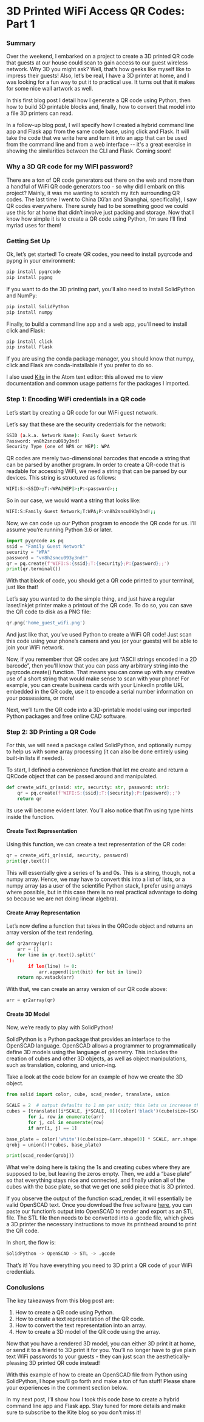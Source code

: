 # 3D Printed WiFi Access QR Codes: Part 1

### Summary

Over the weekend, I embarked on a project to create a 3D printed QR code that guests at our house could scan to gain access to our guest wireless network. Why 3D you might ask? Well, that’s how geeks like myself like to impress their guests! Also, let’s be real, I have a 3D printer at home, and I was looking for a fun way to put it to practical use. It turns out that it makes for some nice wall artwork as well.

In this first blog post I detail how I generate a QR code using Python, then how to build 3D printable blocks and, finally, how to convert that model into a file 3D printers can read.

In a follow-up blog post, I will specify how I created a hybrid command line app and Flask app from the same code base, using click and Flask. It will take the code that we write here and turn it into an app that can be used from the command line and from a web interface -- it's a great exercise in showing the similarities between the CLI and Flask. Coming soon!

### Why a 3D QR code for my WIFI password?

There are a ton of QR code generators out there on the web and more than a handful of WiFi QR code generators too - so why did I embark on this project? Mainly, it was me wanting to scratch my itch surrounding QR codes. The last time I went to China (Xi’an and Shanghai, specifically), I saw QR codes everywhere. There surely had to be something good we could use this for at home that didn’t involve just packing and storage. Now that I know how simple it is to create a QR code using Python, I’m sure I’ll find myriad uses for them!

### Getting Set Up

Ok, let’s get started! To create QR codes, you need to install pyqrcode and pypng in your environment:

```bash
pip install pyqrcode
pip install pypng		
```

If you want to do the 3D printing part, you’ll also need to install SolidPython and NumPy:

```bash
pip install SolidPython
pip install numpy
```

Finally, to build a command line app and a web app, you’ll need to install click and Flask:

```bash
pip install click 
pip install Flask
```

If you are using the conda package manager, you should know that numpy, click and Flask are conda-installable if you prefer to do so.

I also used [Kite](https://kite.com/) in the Atom text editor: this allowed me to view documentation and common usage patterns for the packages I imported.

### Step 1: Encoding WiFi credentials in a QR code

Let’s start by creating a QR code for our WiFi guest network.

Let’s say that these are the security credentials for the network:

```bash
SSID (a.k.a. Network Name): Family Guest Network
Password: vn8h2sncu093y3nd!
Security Type (one of WPA or WEP): WPA
```

QR codes are merely two-dimensional barcodes that encode a string that can be parsed by another program. In order to create a QR-code that is readable for accessing WiFi, we need a string that can be parsed by our devices. This string is structured as follows:

```bash
WIFI:S:<SSID>;T:<WPA|WEP|>;P:<password>;;
```

So in our case, we would want a string that looks like:

```bash
WIFI:S:Family Guest Network;T:WPA;P:vn8h2sncu093y3nd!;;
```

Now, we can code up our Python program to encode the QR code for us. I’ll assume you’re running Python 3.6 or later.

```python
import pyqrcode as pq
ssid = "Family Guest Network"
security = "WPA"
password = "vn8h2sncu093y3nd!"
qr = pq.create(f'WIFI:S:{ssid};T:{security};P:{password};;')
print(qr.terminal())
```

With that block of code, you should get a QR code printed to your terminal, just like that!

Let’s say you wanted to do the simple thing, and just have a regular laser/inkjet printer make a printout of the QR code. To do so, you can save the QR code to disk as a PNG file:

```python
qr.png('home_guest_wifi.png')
```

And just like that, you’ve used Python to create a WiFi QR code! Just scan this code using your phone’s camera and you (or your guests) will be able to join your WiFi network.

Now, if you remember that QR codes are just “ASCII strings encoded in a 2D barcode”, then you’ll know that you can pass any arbitrary string into the pyqrcode.create() function. That means you can come up with any creative use of a short string that would make sense to scan with your phone! For example, you can create business cards with your LinkedIn profile URL embedded in the QR code, use it to encode a serial number information on your possessions, or more!

Next, we’ll turn the QR code into a 3D-printable model using our imported Python packages and free online CAD software.

### Step 2: 3D Printing a QR Code

For this, we will need a package called SolidPython, and optionally numpy to help us with some array processing (it can also be done entirely using built-in lists if needed).

To start, I defined a convenience function that let me create and return a QRCode object that can be passed around and manipulated.

```python
def create_wifi_qr(ssid: str, security: str, password: str):
    qr = pq.create(f'WIFI:S:{ssid};T:{security};P:{password};;')
    return qr
```

Its use will become evident later. You’ll also notice that I’m using type hints inside the function.

#### Create Text Representation

Using this function, we can create a text representation of the QR code:

```python
qr = create_wifi_qr(ssid, security, password)
print(qr.text())
```

This will essentially give a series of 1s and 0s. This is a string, though, not a numpy array. Hence, we may have to convert this into a list of lists, or a numpy array (as a user of the scientific Python stack, I prefer using arrays where possible, but in this case there is no real practical advantage to doing so because we are not doing linear algebra).

#### Create Array Representation

Let’s now define a function that takes in the QRCode object and returns an array version of the text rendering.

```python
def qr2array(qr):
    arr = []
    for line in qr.text().split('
'):
        if len(line) != 0:
            arr.append([int(bit) for bit in line])
    return np.vstack(arr)
```

With that, we can create an array version of our QR code above:

```python
arr = qr2array(qr)
```

#### Create 3D Model

Now, we’re ready to play with SolidPython!

SolidPython is a Python package that provides an interface to the OpenSCAD language. OpenSCAD allows a programmer to programmatically define 3D models using the language of geometry. This includes the creation of cubes and other 3D objects, as well as object manipulations, such as translation, coloring, and union-ing.

Take a look at the code below for an example of how we create the 3D object.

```python
from solid import color, cube, scad_render, translate, union

SCALE = 2  # output defaults to 1 mm per unit; this lets us increase the size of objects proportionally.
cubes = [translate([i*SCALE, j*SCALE, 0])(color('black')(cube(size=[SCALE, SCALE, HEIGHT])))
        for i, row in enumerate(arr)
        for j, col in enumerate(row)
        if arr[i, j] == 1]

base_plate = color('white')(cube(size=(arr.shape[0] * SCALE, arr.shape[1] * SCALE, HEIGHT / 2)))
qrobj = union()(*cubes, base_plate)

print(scad_render(qrobj))
```

What we’re doing here is taking the 1s and creating cubes where they are supposed to be, but leaving the zeros empty. Then, we add a “base plate” so that everything stays nice and connected, and finally union all of the cubes with the base plate, so that we get one solid piece that is 3D printed.

If you observe the output of the function scad_render, it will essentially be valid OpenSCAD text. Once you download the free software [here](https://openscad.org/), you can paste our function’s output into OpenSCAD to render and export as an STL file. The STL file then needs to be converted into a .gcode file, which gives a 3D printer the necessary instructions to move its printhead around to print the QR code.

In short, the flow is:

```bash
SolidPython -> OpenSCAD -> STL -> .gcode
```

That’s it! You have everything you need to 3D print a QR code of your WiFi credentials.

### Conclusions

The key takeaways from this blog post are:

1. How to create a QR code using Python.
2. How to create a text representation of the QR code.
3. How to convert the text representation into an array.
4. How to create a 3D model of the QR code using the array.

Now that you have a rendered 3D model, you can either 3D print it at home, or send it to a friend to 3D print it for you. You’ll no longer have to give plain text WiFi passwords to your guests - they can just scan the aesthetically-pleasing 3D printed QR code instead!

With this example of how to create an OpenSCAD file from Python using SolidPython, I hope you’ll go forth and make a ton of fun stuff! Please share your experiences in the comment section below.

In my next post, I’ll show how I took this code base to create a hybrid command line app and Flask app. Stay tuned for more details and make sure to subscribe to the Kite blog so you don’t miss it!